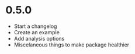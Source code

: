 # 0.5.0

 * Start a changelog
 * Create an example
 * Add analysis options
 * Miscelaneous things to make package healthier